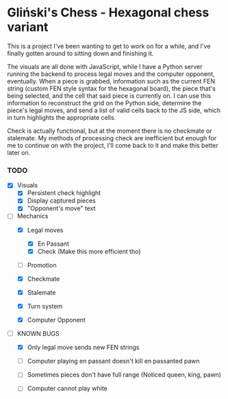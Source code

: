 # Gliński's Chess - Hexagonal chess variant

This is a project I've been wanting to get to work on for a while, 
and I've finally gotten around to sitting down and finishing it.

The visuals are all done with JavaScript, while I have a Python server
running the backend to process legal moves and the computer opponent, eventually.
When a piece is grabbed, information such as the current FEN string (custom FEN
style syntax for the hexagonal board), the piece that's being selected, and the
cell that said piece is currently on.  I can use this information to reconstruct
the grid on the Python side, determine the piece's legal moves, and send a list of
valid cells back to the JS side, which in turn highlights the appropriate cells.

Check is actually functional, but at the moment there is no checkmate or stalemate.
My methods of processing check are inefficient but enough for me to continue on with
the project, I'll come back to it and make this better later on.

### TODO
- [X] Visuals
  - [X] Persistent check highlight
  - [X] Display captured pieces
  - [X] "Opponent's move" text

- [ ] Mechanics
  - [X] Legal moves
    - [X] En Passant
    - [X] Check (Make this more efficient tho)

  - [ ] Promotion

  - [X] Checkmate
  - [X] Stalemate
  - [X] Turn system
  - [X] Computer Opponent

- [ ] KNOWN BUGS
  - [X] Only legal move sends new FEN strings
  - [ ] Computer playing en passant doesn't kill en passanted pawn
  - [ ] Sometimes pieces don't have full range (Noticed queen, king, pawn)
  - [ ] Computer cannot play white


